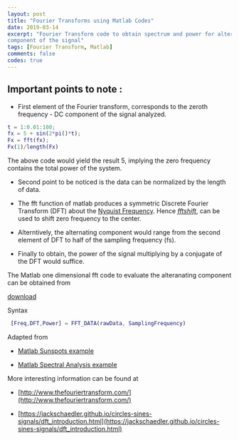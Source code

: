 ```yaml
---
layout: post
title: "Fourier Transforms using Matlab Codes"
date: 2019-03-14
excerpt: "Fourier Transform code to obtain spectrum and power for alternating
component of the signal"
tags: [Fourier Transform, Matlab]
comments: false
codes: true
---
```


## Important points to note :
* First element of the Fourier transform, corresponds to the zeroth frequency -
DC component of the signal analyzed.

```Matlab
t = 1:0.01:100;
fx = 5 + sin(2*pi()*t);
Fx = fft(fx);
Fx(1)/length(Fx)

```

The above code would yield the result 5, implying the zero frequency contains the
total power of the system.

* Second point to be noticed is the data can be normalized by the length of data.

* The fft function of matlab produces a symmetric Discrete Fourier Transform (DFT)
about the [Nyquist Frequency](https://en.wikipedia.org/wiki/Nyquist_frequency).
Hence *[fftshift](https://www.mathworks.com/help/matlab/ref/fftshift.html)*, can
be used to shift zero frequency to the center.

* Alterntively, the alternating component would range from the second element of
DFT to half of the sampling frequency (fs).

* Finally to obtain, the power of the signal multiplying by a conjugate of the DFT
would suffice.

The Matlab one dimensional fft code to evaluate the alteranating component can
be obtained from

<a class="btn zoombtn" href="{{ site.url }}/codes/FFT_DATA.m">download  </a>

Syntax
```Matlab
 [Freq,DFT,Power] = FFT_DATA(rawData, SamplingFrequency)
```

Adapted from

* [Matlab Sunspots example](https://www.mathworks.com/help/matlab/examples/using-fft.html)

* [Matlab Spectral Analysis example](https://www.mathworks.com/help/matlab/examples/fft-for-spectral-analysis.html)

More interesting information can be found at

* [http://www.thefouriertransform.com/](http://www.thefouriertransform.com/)

* [https://jackschaedler.github.io/circles-sines-signals/dft_introduction.html](https://jackschaedler.github.io/circles-sines-signals/dft_introduction.html)
